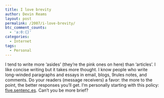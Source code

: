 ```yaml
---
title: I love brevity
author: Devin Reams
layout: post
permalink: /2007/i-love-brevity/
btc_comment_counts:
  - 'a:0:{}'
categories:
  - Internet
tags:
  - Personal
---
```

I tend to write more &#8216;asides&#8217; (they&#8217;re the pink ones on here) than &#8216;articles&#8217;. I like concise writing but it takes more thought. I know people who write long-winded paragraphs and essays in email, blogs, 9rules notes, and comments. Do your readers (message receivers) a favor: the more to the point, the better responses you&#8217;ll get. I&#8217;m personally starting with this policy: [five.sentenc.es][1]. Can&#8217;t you be more brief?

 [1]: http://five.sentenc.es/